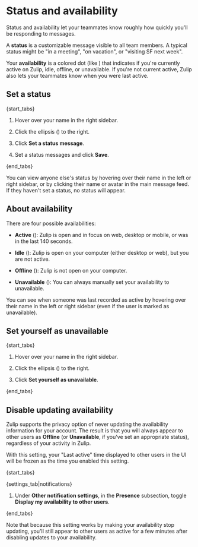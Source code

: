 # Status and availability

Status and availability let your teammates know roughly how quickly you'll
be responding to messages.

A **status** is a customizable message visible to all team members. A
typical status might be "in a meeting", "on vacation", or "visiting SF next week".

Your **availability** is a colored dot (like <span class="indicator green solid"></span>)
that indicates if you're currently active on Zulip, idle,
offline, or unavailable. If you're not current active, Zulip also lets your
teammates know when you were last active.

## Set a status

{start_tabs}

1. Hover over your name in the right sidebar.

1. Click the ellipsis (<i class="zulip-icon zulip-icon-ellipsis-v-solid"></i>) to the right.

1. Click **Set a status message**.

1. Set a status messages and click **Save**.

{end_tabs}

You can view anyone else's status by hovering over their name in the left or
right sidebar, or by clicking their name or avatar in the main message feed. If
they haven't set a status, no status will appear.

## About availability

There are four possible availabilities:

* **Active** (<span class="indicator green solid"></span>): Zulip is
  open and in focus on web, desktop or mobile, or was in the last 140
  seconds.

* **Idle** (<span class="indicator orange"></span>): Zulip is open on
  your computer (either desktop or web), but you are not active.

* **Offline** (<span class="indicator grey"></span>): Zulip is not
  open on your computer.

* **Unavailable** (<span class="indicator grey-line"></span>): You can
  always manually set your availability to unavailable.


You can see when someone was last recorded as active by hovering over
their name in the left or right sidebar (even if the user is marked as
unavailable).

## Set yourself as unavailable

{start_tabs}

1. Hover over your name in the right sidebar.

1. Click the ellipsis (<i class="zulip-icon zulip-icon-ellipsis-v-solid"></i>) to the right.

1. Click **Set yourself as unavailable**.

{end_tabs}

## Disable updating availability

Zulip supports the privacy option of never updating the availability
information for your account.  The result is that you will always
appear to other users as **Offline** (or **Unavailable**, if you've
set an appropriate status), regardless of your activity in Zulip.

With this setting, your "Last active" time displayed to other users in
the UI will be frozen as the time you enabled this setting.

{start_tabs}

{settings_tab|notifications}

1. Under **Other notification settings**, in the **Presence**
   subsection, toggle **Display my availability to other users**.

{end_tabs}

Note that because this setting works by making your availability stop
updating, you'll still appear to other users as active for a few
minutes after disabling updates to your availability.
